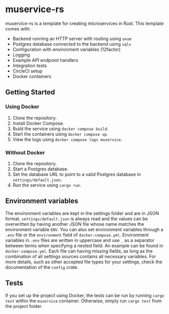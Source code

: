 # muservice-rs
muservice-rs is a template for creating microservices in Rust. This template comes with:
- Backend running an HTTP server with routing using `axum`
- Postgres database connected to the backend using `sqlx`
- Configuration with environment variables (12factor)
- Logging
- Example API endpoint handlers
- Integration tests
- CircleCI setup
- Docker containers

## Getting Started

### Using Docker
1. Clone the repository.
2. Install Docker Compose.
3. Build the service using `docker compose build`.
4. Start the containers using `docker compose up`.
5. View the logs using `docker compose logs muservice`.

### Without Docker
1. Clone the repository.
2. Start a Postgres database.
3. Set the database URL to point to a valid Postgres database in `settings/default.json`.
4. Run the service using `cargo run`.


## Environment variables
The environment variables are kept in the settings folder and are in JSON format. `settings/default.json` is always read and the values can be overwritten by having another JSON file whose name matches the environment variable `ENV`. 
You can also set environment variables through a `.env` file or the `environment` field of `docker-compose.yml`. Environment variables in `.env` files are written in uppercase and use `_` as a separator between terms when specifying a nested field. An example can be found in `docker-compose.yml`.
Each file can having missing fields, as long as the combination of all settings sources contains all necessary variables. For more details, such as other accepted file types for your settings, check the documentation of the `config` crate.

## Tests
If you set up the project using Docker, the tests can be run by running `cargo test` within the `muservice` container. Otherwise, simply run `cargo test` from the project folder.
